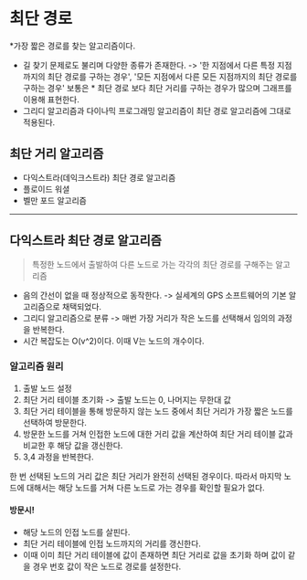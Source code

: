# 최단 경로

*가장 짧은 경로를 찾는 알고리즘이다. 
* 길 찾기 문제로도 불리며 다양한 종류가 존재한다. -> '한 지점에서 다른 특정 지점까지의 최단 경로를 구하는 경우', '모든 지점에서 다른 모든 지점까지의 최단 경로를 구하는 경우' 보통은 * 최단 경로 보다 최단 거리를 구하는 경우가 많으며 그래프를 이용해 표현한다. 
* 그리디 알고리즘과 다이나믹 프로그래밍 알고리즘이 최단 경로 알고리즘에 그대로 적용된다.

## 최단 거리 알고리즘
* 다익스트라(데익크스트라) 최단 경로 알고리즘
* 플로이드 워셜
* 벨만 포드 알고리즘

---

## 다익스트라 최단 경로 알고리즘

> 특정한 노드에서 출발하여 다른 노드로 가는 각각의 최단 경로를 구해주는 알고리즘
* 음의 간선이 없을 때 정상적으로 동작한다. -> 실세계의 GPS 소프트웨어의 기본 알고리즘으로 채택되었다.
* 그리디 알고리즘으로 분류 -> 매번 가장 거리가 작은 노드를 선택해서 임의의 과정을 반복한다.
* 시간 복잡도는 O(v^2)이다. 이때 V는 노드의 개수이다. 


### 알고리즘 원리
1. 출발 노드 설정
2. 최단 거리 테이블 초기화 -> 출발 노드는 0, 나머지는 무한대 값 
3. 최단 거리 테이블을 통해 방문하지 않는 노드 중에서 최단 거리가 가장 짧은 노드를 선택하여 방문한다.
4. 방문한 노드를 거쳐 인접한 노드에 대한 거리 값을 계산하여 최단 거리 테이블 값과 비교한 후 해당 값을 갱신한다.
5. 3,4 과정을 반복한다.

한 번 선택된 노드의 거리 값은 최단 거리가 완전히 선택된 경우이다. 따라서 마지막 노드에 대해서는 해당 노드를 거쳐 다른 노드로 가는 경우를 확인할 필요가 없다. 

#### 방문시!
* 해당 노드의 인접 노드를 살핀다.
* 최단 거리 테이블에 인접 노드까지의 거리를 갱신한다.
* 이때 이미 최단 거리 테이블에 값이 존재하면 최단 거리로 값을 초기화 하며 값이 같을 경우 번호 값이 작은 노드로 경로를 설정한다.


